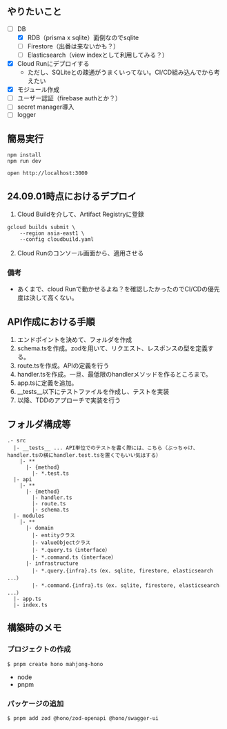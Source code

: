 ## やりたいこと

- [ ] DB
  - [x] RDB（prisma x sqlite）面倒なのでsqlite
  - [ ] Firestore（出番は来ないかも？）
  - [ ] Elasticsearch（view indexとして利用してみる？）
- [x] Cloud Runにデプロイする
  - ただし、SQLiteとの疎通がうまくいってない。CI/CD組み込んでから考えたい
- [x] モジュール作成
- [ ] ユーザー認証（firebase authとか？）
- [ ] secret manager導入
- [ ] logger

## 簡易実行
```
npm install
npm run dev
```

```
open http://localhost:3000
```

## 24.09.01時点におけるデプロイ

1. Cloud Buildを介して、Artifact Registryに登録
```
gcloud builds submit \
    --region asia-east1 \
    --config cloudbuild.yaml
```

2. Cloud Runのコンソール画面から、適用させる

### 備考
- あくまで、cloud Runで動かせるよね？を確認したかったのでCI/CDの優先度は決して高くない。

## API作成における手順

1. エンドポイントを決めて、フォルダを作成
2. schema.tsを作成。zodを用いて、リクエスト、レスポンスの型を定義する。
3. route.tsを作成。APIの定義を行う
4. handler.tsを作成。一旦、最低限のhandlerメソッドを作るところまで。
5. app.tsに定義を追加。
6. __tests__以下にテストファイルを作成し、テストを実装
7. 以降、TDDのアプローチで実装を行う

## フォルダ構成等

```
.- src
  |- __tests__ ... API単位でのテストを書く際には、こちら（ぶっちゃけ、handler.tsの横にhandler.test.tsを置くでもいい気はする）
    |- **
      |- {method}
        |- *.test.ts
  |- api
    |- **
      |- {method}
        |- handler.ts
        |- route.ts
        |- schema.ts
  |- modules
    |- **
      |- domain
        |- entityクラス
        |- valueObjectクラス
        |- *.query.ts（interface）
        |- *.command.ts（interface）
      |- infrastructure
        |- *.query.{infra}.ts（ex. sqlite, firestore, elasticsearch ...）
        |- *.command.{infra}.ts（ex. sqlite, firestore, elasticsearch ...）
  |- app.ts
  |- index.ts
```

## 構築時のメモ

### プロジェクトの作成

```
$ pnpm create hono mahjong-hono
```

- node
- pnpm

### パッケージの追加

```
$ pnpm add zod @hono/zod-openapi @hono/swagger-ui
```